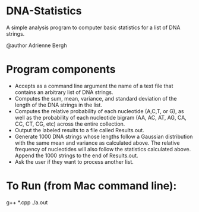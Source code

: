 # DNA-Statistics
A simple analysis program to computer basic statistics for a list of DNA strings.

@author Adrienne Bergh

# Program components
- Accepts as a command line argument the name of a text file that contains an arbitrary list of DNA strings.
- Computes the sum, mean, variance, and standard deviation of the length of the DNA strings in the list. 
- Computes the relative probability of each nucleotide (A,C,T, or G), as well as the probability of each nucleotide bigram (AA, AC, AT, AG, CA, CC, CT, CG, etc) across the entire collection.
- Output the labeled results to a file called Results.out.
- Generate 1000 DNA strings whose lengths follow a Gaussian distribution with the same mean and variance as calculated above. The relative frequency of nucleotides will also follow the statistics calculated above. Append the 1000 strings to the end of Results.out.
- Ask the user if they want to process another list.

# To Run (from Mac command line):
g++ *.cpp
./a.out
